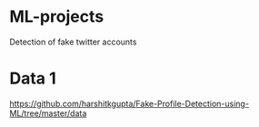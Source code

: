 # ML-projects
Detection of fake twitter accounts

# Data 1

https://github.com/harshitkgupta/Fake-Profile-Detection-using-ML/tree/master/data
